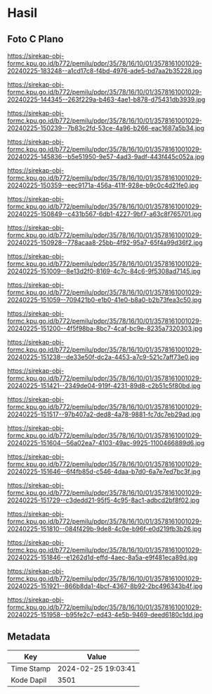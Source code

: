# Hasil

## Foto C Plano

https://sirekap-obj-formc.kpu.go.id/b772/pemilu/pdpr/35/78/16/10/01/3578161001029-20240225-183248--a1cd17c8-f4bd-4976-ade5-bd7aa2b35228.jpg

https://sirekap-obj-formc.kpu.go.id/b772/pemilu/pdpr/35/78/16/10/01/3578161001029-20240225-144345--263f229a-b463-4ae1-b878-d75431db3939.jpg

https://sirekap-obj-formc.kpu.go.id/b772/pemilu/pdpr/35/78/16/10/01/3578161001029-20240225-150239--7b83c2fd-53ce-4a96-b266-eac1687a5b34.jpg

https://sirekap-obj-formc.kpu.go.id/b772/pemilu/pdpr/35/78/16/10/01/3578161001029-20240225-145836--b5e51950-9e57-4ad3-9adf-443f445c052a.jpg

https://sirekap-obj-formc.kpu.go.id/b772/pemilu/pdpr/35/78/16/10/01/3578161001029-20240225-150359--eec9171a-456a-411f-928e-b9c0c4d21fe0.jpg

https://sirekap-obj-formc.kpu.go.id/b772/pemilu/pdpr/35/78/16/10/01/3578161001029-20240225-150849--c431b567-6db1-4227-9bf7-a63c8f765701.jpg

https://sirekap-obj-formc.kpu.go.id/b772/pemilu/pdpr/35/78/16/10/01/3578161001029-20240225-150928--778acaa8-25bb-4f92-95a7-65f4a99d36f2.jpg

https://sirekap-obj-formc.kpu.go.id/b772/pemilu/pdpr/35/78/16/10/01/3578161001029-20240225-151009--8e13d2f0-8169-4c7c-84c6-9f5308ad7145.jpg

https://sirekap-obj-formc.kpu.go.id/b772/pemilu/pdpr/35/78/16/10/01/3578161001029-20240225-151059--709421b0-e1b0-41e0-b8a0-b2b73fea3c50.jpg

https://sirekap-obj-formc.kpu.go.id/b772/pemilu/pdpr/35/78/16/10/01/3578161001029-20240225-151200--4f5f98ba-8bc7-4caf-bc9e-8235a7320303.jpg

https://sirekap-obj-formc.kpu.go.id/b772/pemilu/pdpr/35/78/16/10/01/3578161001029-20240225-151238--de33e50f-dc2a-4453-a7c9-521c7aff73e0.jpg

https://sirekap-obj-formc.kpu.go.id/b772/pemilu/pdpr/35/78/16/10/01/3578161001029-20240225-151421--2349de04-919f-4231-89d8-c2b51c5f80bd.jpg

https://sirekap-obj-formc.kpu.go.id/b772/pemilu/pdpr/35/78/16/10/01/3578161001029-20240225-151517--97b407a2-ded8-4a78-9881-fc7dc7eb29ad.jpg

https://sirekap-obj-formc.kpu.go.id/b772/pemilu/pdpr/35/78/16/10/01/3578161001029-20240225-151604--56a02ea7-4103-49ac-9925-1100466889d6.jpg

https://sirekap-obj-formc.kpu.go.id/b772/pemilu/pdpr/35/78/16/10/01/3578161001029-20240225-151646--6f4fb85d-c546-4daa-b7d0-6a7e7ed7bc3f.jpg

https://sirekap-obj-formc.kpu.go.id/b772/pemilu/pdpr/35/78/16/10/01/3578161001029-20240225-151729--c3dedd21-95f5-4c95-8ac1-adbcd2bf8f02.jpg

https://sirekap-obj-formc.kpu.go.id/b772/pemilu/pdpr/35/78/16/10/01/3578161001029-20240225-151810--084f429b-9de8-4c0e-b96f-e0d219fb3b26.jpg

https://sirekap-obj-formc.kpu.go.id/b772/pemilu/pdpr/35/78/16/10/01/3578161001029-20240225-151846--e1262d1d-effd-4aec-8a5a-e9f481eca89d.jpg

https://sirekap-obj-formc.kpu.go.id/b772/pemilu/pdpr/35/78/16/10/01/3578161001029-20240225-151921--866b8da1-4bcf-4367-8b92-2bc496343b4f.jpg

https://sirekap-obj-formc.kpu.go.id/b772/pemilu/pdpr/35/78/16/10/01/3578161001029-20240225-151958--b95fe2c7-ed43-4e5b-9469-deed6180c1dd.jpg


## Metadata

| Key        | Value               |
| ---------- | ------------------- |
| Time Stamp | 2024-02-25 19:03:41 |
| Kode Dapil | 3501                |



